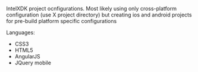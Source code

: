 IntelXDK project ocnfigurations. Most likely using only cross-platform configuration (use X project directory) but creating ios and android projects
for pre-build platform specific configurations

Languages:
- CSS3
- HTML5
- AngularJS
- JQuery mobile
